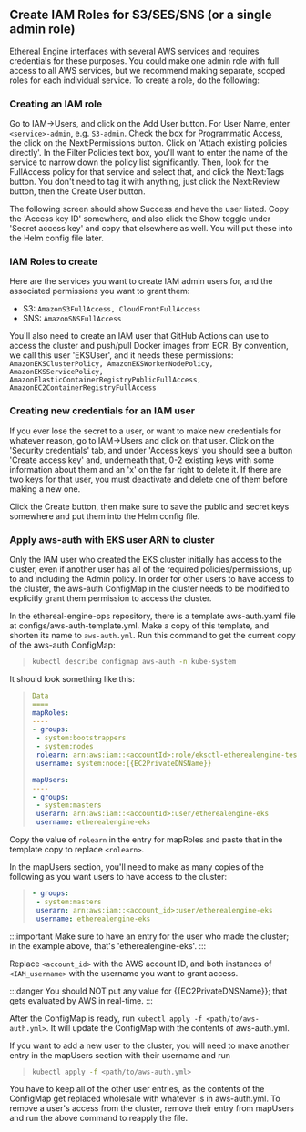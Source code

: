## Create IAM Roles for S3/SES/SNS (or a single admin role)

Ethereal Engine interfaces with several AWS services and requires credentials for these purposes. You could make
one admin role with full access to all AWS services, but we recommend making separate, scoped roles for
each individual service. To create a role, do the following:

### Creating an IAM role
Go to IAM->Users, and click on the Add User button. For User Name, enter `<service>-admin`, e.g. `S3-admin`.
Check the box for Programmatic Access, the click on the Next:Permissions button.
Click on 'Attach existing policies directly'. In the Filter Policies text box, you'll want to
enter the name of the service to narrow down the policy list significantly. Then, look for the FullAccess
policy for that service and select that, and click the Next:Tags button. You don't need to tag it with
anything, just click the Next:Review button, then the Create User button.

The following screen should show Success and have the user listed. Copy the 'Access key ID' somewhere, and
also click the Show toggle under 'Secret access key' and copy that elsewhere as well. You will put these
into the Helm config file later.

### IAM Roles to create
Here are the services you want to create IAM admin users for, and the associated permissions you want to
grant them:
 
* S3: `AmazonS3FullAccess, CloudFrontFullAccess`
* SNS: `AmazonSNSFullAccess`

You'll also need to create an IAM user that GitHub Actions can use to access the cluster and push/pull
Docker images from ECR. By convention, we call this user 'EKSUser', and it needs these
permissions: `AmazonEKSClusterPolicy, AmazonEKSWorkerNodePolicy, AmazonEKSServicePolicy, AmazonElasticContainerRegistryPublicFullAccess, AmazonEC2ContainerRegistryFullAccess`

### Creating new credentials for an IAM user
If you ever lose the secret to a user, or want to make new credentials for whatever reason, go to
IAM->Users and click on that user. Click on the 'Security credentials' tab, and under 'Access keys' you
should see a button 'Create access key' and, underneath that, 0-2 existing keys with some information
about them and an 'x' on the far right to delete it. If there are two keys for that user, you 
must deactivate and delete one of them before making a new one.

Click the Create button, then make sure to save the public and secret keys somewhere and put them into
the Helm config file.

### Apply aws-auth with EKS user ARN to cluster

Only the IAM user who created the EKS cluster initially has access to the cluster, even if another
user has all of the required policies/permissions, up to and including the Admin policy. In order
for other users to have access to the cluster, the aws-auth ConfigMap in the cluster needs to be
modified to explicitly grant them permission to access the cluster.

In the ethereal-engine-ops repository, there is a template aws-auth.yaml file at
configs/aws-auth-template.yml. Make a copy of this template, and shorten its name to `aws-auth.yml`. Run
this command to get the current copy of the aws-auth ConfigMap:
> ```bash
> kubectl describe configmap aws-auth -n kube-system
> ```
> 
It should look something like this:

>```yaml title="aws-auth"
>Data
>====
>mapRoles:
>----
>- groups:
>  - system:bootstrappers
>  - system:nodes
>  rolearn: arn:aws:iam::<accountId>:role/eksctl-etherealengine-test-nodegro-NodeInstanceRole-dXwOpisgTD1e
>  username: system:node:{{EC2PrivateDNSName}}
>
>mapUsers:
>----
>- groups:
>  - system:masters
>  userarn: arn:aws:iam::<accountId>:user/etherealengine-eks
>  username: etherealengine-eks
>```

Copy the value of `rolearn` in the entry for mapRoles and paste that in the template copy to replace `<rolearn>`.

In the mapUsers section, you'll need to make as many copies of the following as you want users to have access
to the cluster:

>```yaml
>- groups:
>  - system:masters
>  userarn: arn:aws:iam::<account_id>:user/etherealengine-eks
>  username: etherealengine-eks
>```

:::important
Make sure to have an entry for the user who made the cluster; in the example above, that's 'etherealengine-eks'.
:::

Replace `<account_id>` with the AWS account ID, and 
both instances of `<IAM_username>` with the username you want to grant access.

:::danger
You should NOT put any value for \{\{EC2PrivateDNSName\}\}; that gets evaluated by AWS in real-time.
:::

After the ConfigMap is ready, run `kubectl apply -f <path/to/aws-auth.yml>`. It will update the ConfigMap
with the contents of aws-auth.yml.

If you want to add a new user to the cluster, you will need to make another entry in the mapUsers section
with their username and run
> ```bash
> kubectl apply -f <path/to/aws-auth.yml>
> ```

You have to keep all of the other user entries, as the contents of the ConfigMap get replaced wholesale with 
whatever is in aws-auth.yml. To remove a user's access from the cluster, remove their entry from mapUsers and 
run the above command to reapply the file.
